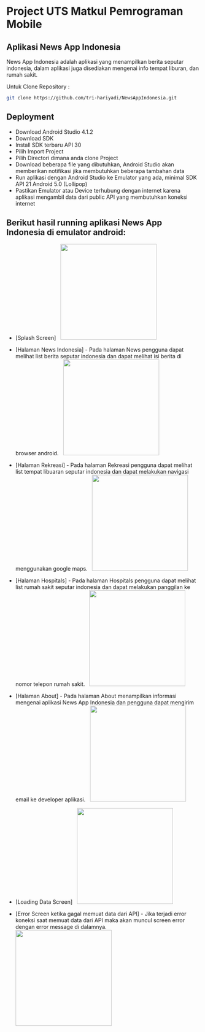 # Project UTS Matkul Pemrograman Mobile
## Aplikasi News App Indonesia

News App Indonesia adalah aplikasi yang menampilkan berita seputar indonesia, dalam aplikasi juga disediakan mengenai info tempat liburan, dan rumah sakit.
<br/>

Untuk Clone Repository :
```sh
git clone https://github.com/tri-hariyadi/NewsAppIndonesia.git
```

## Deployment
- Download Android Studio 4.1.2
- Download SDK
- Install SDK terbaru API 30
- Pilih Import Project
- Pilih Directori dimana anda clone Project
- Download beberapa file yang dibutuhkan, Android Studio akan memberikan notifikasi jika membutuhkan beberapa tambahan data
- Run aplikasi dengan Android Studio ke Emulator yang ada, minimal SDK API 21 Android 5.0 (Lollipop)
- Pastikan Emulator atau Device terhubung dengan internet karena aplikasi mengambil data dari public API yang membutuhkan koneksi internet

## Berikut hasil running aplikasi News App Indonesia di emulator android:

- [Splash Screen]
&nbsp;&nbsp;<img src="https://raw.githubusercontent.com/tri-hariyadi/NewsAppIndonesia/master/images/Screen%20Shot%202021-05-02%20at%2018.29.16.png" width="250"> <br/>

- [Halaman News Indonesia] - Pada halaman News pengguna dapat melihat list berita seputar indonesia dan dapat melihat isi berita di browser android.
&nbsp;&nbsp;<img src="https://raw.githubusercontent.com/tri-hariyadi/NewsAppIndonesia/master/images/Screen%20Shot%202021-05-02%20at%2018.34.21.png" width="250"> <br/>

- [Halaman Rekreasi] - Pada halaman Rekreasi pengguna dapat melihat list tempat libuaran seputar indonesia dan dapat melakukan navigasi menggunakan google maps.
&nbsp;&nbsp;<img src="https://raw.githubusercontent.com/tri-hariyadi/NewsAppIndonesia/master/images/Screen%20Shot%202021-05-02%20at%2018.35.19.png" width="250"> <br/>

- [Halaman Hospitals] - Pada halaman Hospitals pengguna dapat melihat list rumah sakit seputar indonesia dan dapat melakukan panggilan ke nomor telepon rumah sakit.
&nbsp;&nbsp;<img src="https://raw.githubusercontent.com/tri-hariyadi/NewsAppIndonesia/master/images/Screen%20Shot%202021-05-02%20at%2018.35.59.png" width="250"> <br/>

- [Halaman About] - Pada halaman About menampilkan informasi mengenai aplikasi News App Indonesia dan pengguna dapat mengirim email ke developer aplikasi.
&nbsp;&nbsp;<img src="https://raw.githubusercontent.com/tri-hariyadi/NewsAppIndonesia/master/images/Screen%20Shot%202021-05-02%20at%2018.36.25.png" width="250"> <br/>

- [Loading Data Screen]
&nbsp;&nbsp;<img src="https://raw.githubusercontent.com/tri-hariyadi/NewsAppIndonesia/master/images/Screen%20Shot%202021-05-02%20at%2018.37.13.png" width="250"> <br/>

- [Error Screen ketika gagal memuat data dari API] - Jika terjadi error koneksi saat memuat data dari API maka akan muncul screen error dengan error message di dalamnya.
&nbsp;&nbsp;<img src="https://raw.githubusercontent.com/tri-hariyadi/NewsAppIndonesia/master/images/Screen%20Shot%202021-05-02%20at%2018.28.12.png" width="250"> <br/>
